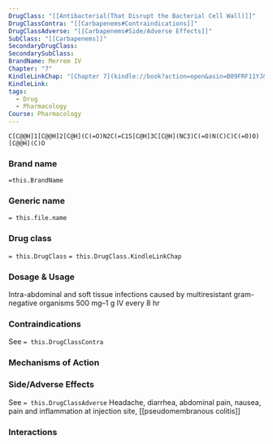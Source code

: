 ```yaml
---
DrugClass: "[[Antibacterial(That Disrupt the Bacterial Cell Wall)]]"
DrugClassContra: "[[Carbapenems#Contraindications]]"
DrugClassAdverse: "[[Carbapenems#Side/Adverse Effects]]"
SubClass: "[[Carbapenems]]"
SecondaryDrugClass: 
SecondarySubClass: 
BrandName: Merrem IV
Chapter: "7"
KindleLinkChap: "[Chapter 7](kindle://book?action=open&asin=B09FRF11YJ&location=3380)"
KindleLink: 
tags:
  - Drug
  - Pharmacology
Course: Pharmacology
---
```

```smiles
C[C@@H]1[C@@H]2[C@H](C(=O)N2C(=C1S[C@H]3C[C@H](NC3)C(=O)N(C)C)C(=O)O)[C@@H](C)O
```

### Brand name
`=this.BrandName`
### Generic name
`= this.file.name`

### Drug class 
`= this.DrugClass`
	`= this.DrugClass.KindleLinkChap`

### Dosage & Usage
Intra-abdominal and soft tissue infections caused by multiresistant gram-negative organisms
500 mg–1 g IV every 8 hr
 
### Contraindications
See `= this.DrugClassContra`

### Mechanisms of Action

### Side/Adverse Effects
See `= this.DrugClassAdverse`
Headache, diarrhea, abdominal pain, nausea, pain and inflammation at injection site, [[pseudomembranous colitis]]

### Interactions
 